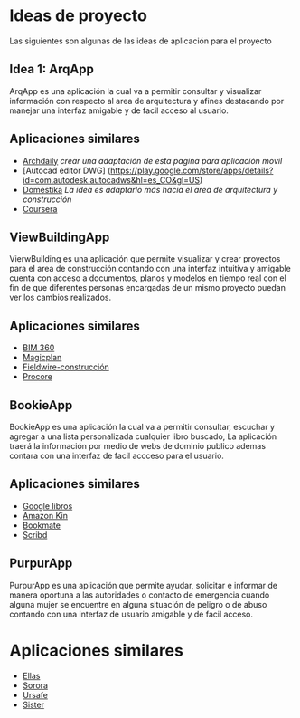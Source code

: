 # Ideas de proyecto 
Las siguientes son algunas de las ideas de aplicación para el proyecto

## Idea 1: ArqApp 

ArqApp es una aplicación la cual va a permitir consultar y visualizar información con respecto al area de arquitectura y afines destacando por manejar una interfaz amigable y de facil acceso al usuario. 

## Aplicaciones similares 
- [Archdaily](https://www.archdaily.com/page/2) *crear una adaptación de esta pagina para aplicación movil*
- [Autocad editor DWG] (https://play.google.com/store/apps/details?id=com.autodesk.autocadws&hl=es_CO&gl=US)
- [Domestika](https://play.google.com/store/apps/details?id=org.domestika&hl=es&shortlink=e083dec3es&pid=website&source_caller=ui) *La idea es adaptarlo más hacia el area de arquitectura y construcción* 
- [Coursera](https://play.google.com/store/apps/details?id=org.coursera.android&hl=es_CO&gl=US)


## ViewBuildingApp 

VierwBuilding es una aplicación que permite visualizar y crear proyectos para el area de construcción contando con una interfaz intuitiva y amigable cuenta con acceso a documentos, planos y modelos en tiempo real con el fin de que diferentes personas encargadas de un mismo proyecto puedan ver los cambios realizados. 

## Aplicaciones similares
- [BIM 360](https://play.google.com/store/apps/details?id=com.autodesk.bim360.docs&hl=es_CO&gl=US) 
- [Magicplan](https://play.google.com/store/apps/details?id=com.sensopia.magicplan&hl=es_CO&gl=US)
- [Fieldwire-construcción](https://play.google.com/store/apps/details?id=net.fieldwire.app&hl=es_CO&gl=US)
- [Procore](https://play.google.com/store/apps/details?id=com.procore.activities&hl=es_CO&gl=US) 


## BookieApp 
BookieApp es una aplicación la cual va a permitir consultar, escuchar y agregar a una lista personalizada cualquier libro buscado, La aplicación traerá la información por medio de webs de dominio publico ademas contara con una interfaz de facil accceso para el usuario. 

## Aplicaciones similares
- [Google libros](https://play.google.com/store/apps/dev?id=5700313618786177705) 
- [Amazon Kin](https://play.google.com/store/apps/developer?id=Amazon+Mobile+LLC)
- [Bookmate](https://play.google.com/store/apps/developer?id=Bookmate)
- [Scribd](https://play.google.com/store/apps/developer?id=Scribd,+Inc.)


## PurpurApp 
PurpurApp es una aplicación que permite ayudar, solicitar e informar de manera oportuna a las autoridades o contacto de emergencia cuando alguna mujer se encuentre en alguna situación de peligro o de abuso contando con una interfaz de usuario amigable y de facil acceso. 

# Aplicaciones similares
- [Ellas](https://play.google.com/store/apps/developer?id=Red+Nacional+de+Mujeres)
- [Sorora](https://play.google.com/store/apps/developer?id=Newrona)
- [Ursafe](https://play.google.com/store/apps/developer?id=UrSafe)
- [Sister](https://play.google.com/store/apps/dev?id=8698265302439067602)


